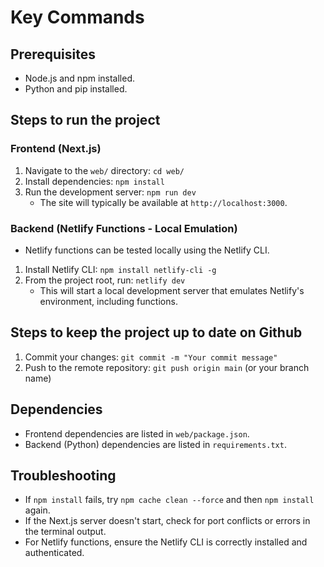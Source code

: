 # Key Commands

## Prerequisites
- Node.js and npm installed.
- Python and pip installed.

## Steps to run the project
### Frontend (Next.js)
1. Navigate to the `web/` directory: `cd web/`
2. Install dependencies: `npm install`
3. Run the development server: `npm run dev`
   - The site will typically be available at `http://localhost:3000`.

### Backend (Netlify Functions - Local Emulation)
- Netlify functions can be tested locally using the Netlify CLI.
1. Install Netlify CLI: `npm install netlify-cli -g`
2. From the project root, run: `netlify dev`
   - This will start a local development server that emulates Netlify's environment, including functions.

## Steps to keep the project up to date on Github
1. Commit your changes: `git commit -m "Your commit message"`
2. Push to the remote repository: `git push origin main` (or your branch name)

## Dependencies
- Frontend dependencies are listed in `web/package.json`.
- Backend (Python) dependencies are listed in `requirements.txt`.

## Troubleshooting
- If `npm install` fails, try `npm cache clean --force` and then `npm install` again.
- If the Next.js server doesn't start, check for port conflicts or errors in the terminal output.
- For Netlify functions, ensure the Netlify CLI is correctly installed and authenticated.
